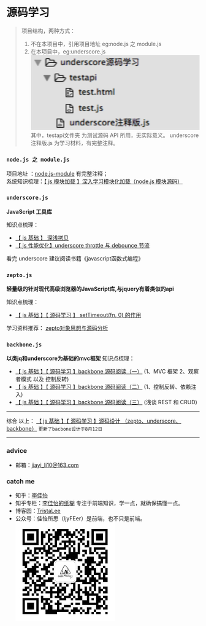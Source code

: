 # 源码学习

> 项目结构，两种方式：
>   1. 不在本项目中，引用项目地址 eg:node.js 之 module.js
>   2. 在本项目中，eg:underscore.js  
>   ![目录结构](image/de65e327-cca2-4593-90b9-5630363dde3e.png) </br>
	其中，testapi文件夹 为测试源码 API 所用，无实际意义。
	underscore注释版.js 为学习材料，有完整注释。




### `node.js 之 module.js`
项目地址 ：[node.js-module](https://github.com/JiayiLi/node.js-module)  有完整注释；</br>
系统知识梳理：[【 js 模块加载 】深入学习模块化加载（node.js 模块源码）](http://www.cnblogs.com/lijiayi/p/js_node_module.html) 

### `underscore.js`
**JavaScript 工具库**

知识点梳理：
- [【 js 基础 】 深浅拷贝](http://www.cnblogs.com/lijiayi/p/jsdeeepcopy.html)
- [【 js 性能优化】underscore throttle 与 debounce 节流](http://www.cnblogs.com/lijiayi/p/jsoptimise1.html)

看完 underscore 建议阅读书籍《javascript函数式编程》

### `zepto.js`
**轻量级的针对现代高级浏览器的JavaScript库,与jquery有着类似的api**

知识点梳理：
- [【 js 基础 】【 源码学习 】 setTimeout(fn, 0) 的作用](http://www.cnblogs.com/lijiayi/p/setTimeout0.html)


学习资料推荐：
[zepto对象思想与源码分析](https://www.kancloud.cn/wangfupeng/zepto-design-srouce/173682)



### `backbone.js`
**以类jq和underscore为基础的mvc框架**
知识点梳理：
- [【 js 基础 】【 源码学习 】backbone 源码阅读（一）](http://www.cnblogs.com/lijiayi/p/backbone1.html) (1、MVC 框架
2、观察者模式 以及 控制反转)
- [【 js 基础 】【 源码学习 】backbone 源码阅读（二）](http://www.cnblogs.com/lijiayi/p/backbone2.html) (1、控制反转、依赖注入)
- [【 js 基础 】【 源码学习 】backbone 源码阅读（三）](http://www.cnblogs.com/lijiayi/p/backbone3.html) (浅谈 REST 和 CRUD)

------

综合 以上：
[【 js 基础 】【 源码学习 】源码设计 （zepto、underscore、backbone）](http://www.cnblogs.com/lijiayi/p/sourcecode.html)  `更新了bacbone设计于8月12日`


--------

###  advice
- 邮箱：<jiayi_li10@163.com>


### catch me
- 知乎：[李佳怡](https://www.zhihu.com/people/jiayi-0526)
- 知乎专栏：[李佳怡的纸糊](https://zhuanlan.zhihu.com/front-end-web) 专注于前端知识，学一点，就确保搞懂一点。
- 博客园：[TristaLee](http://www.cnblogs.com/lijiayi/)
- 公众号：佳怡所思（ljyFEer）是前端，也不只是前端。</br>
![公众号二维码](image/qrcode_for_gh_dd8cefdd6396_258.jpg) 



